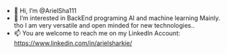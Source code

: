 - 👋 Hi, I’m @ArielSha111 
- 👀 I’m interested in BackEnd programing AI and machine learning Mainly. tho I am very versatile and open minded for new technologies..
- 📫 You are welcome to reach me on my LinkedIn Account: https://www.linkedin.com/in/arielsharkie/ 

<!---
ArielSha111/ArielSha111 is a ✨ special ✨ repository because its `README.md` (this file) appears on your GitHub profile.
You can click the Preview link to take a look at your changes.
--->
